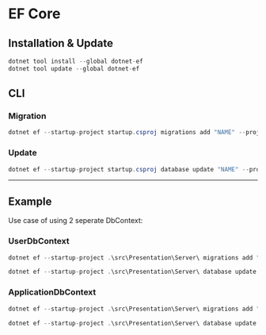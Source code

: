 # EF Core

## Installation & Update
``` csharp
dotnet tool install --global dotnet-ef
dotnet tool update --global dotnet-ef
```

## CLI

### Migration
``` csharp
dotnet ef --startup-project startup.csproj migrations add "NAME" --project migration.csproj --context  "CONTEXT" --output-dir "OUTPUT\DIRECTORY"
```

### Update
``` csharp
dotnet ef --startup-project startup.csproj database update "NAME" --project migration.csproj
```

---
## Example

Use case of using 2 seperate DbContext:

### UserDbContext
``` csharp
dotnet ef --startup-project .\src\Presentation\Server\ migrations add "InitIdentity" --project .\src\Infrastructure\ --context UserDbContext --output-dir "Persistence/Migrations"

dotnet ef --startup-project .\src\Presentation\Server\ database update "InitIdentity" --project .\src\Infrastructure\ --context UserDbContext
```

### ApplicationDbContext
``` csharp
dotnet ef --startup-project .\src\Presentation\Server\ migrations add "UpdateApplication" --project .\src\Infrastructure\ --context ApplicationDbContext --output-dir "Persistence/Migrations/Application"

dotnet ef --startup-project .\src\Presentation\Server\ database update "UpdateApplication" --project .\src\Infrastructure\ --context ApplicationDbContext
```


